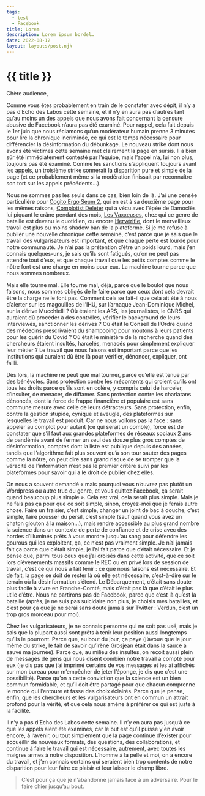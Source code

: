 ```yaml
---
tags:
  - test
  - Facebook
title: Lorem
description: Lorem ipsum bordel…
date: 2022-08-12
layout: layouts/post.njk
---
```


# {{ title }}

Chère audience,

Comme vous êtes probablement en train de le constater avec dépit, il n’y a pas d’Echo des Labos cette semaine, et il n’y en aura pas d’autres tant qu’au moins un des appels que nous avons fait concernant la censure abusive de Facebook n’aura pas été examiné. Pour rappel, cela fait depuis le 1er juin que nous réclamons qu’un modérateur humain prenne 3 minutes pour lire la chronique incriminée, ce qui est le temps nécessaire pour différencier la désinformation du débunkage. Le nouveau strike dont nous avons été victimes cette semaine met clairement la page en sursis. Il a bien sûr été immédiatement contesté par l’équipe, mais l’appel n’a, lui non plus, toujours pas été examiné. Comme les sanctions s’appliquent toujours avant les appels, un troisième strike sonnerait la disparition pure et simple de la page (et ce probablement même si la modération finissait par reconnaître son tort sur les appels précédents…).

Nous ne sommes pas les seuls dans ce cas, bien loin de là. J’ai une pensée particulière pour [Cogito Ergo Seum 2](https://www.facebook.com/Stand4science/?__cft__[0]=AZVmBNkPITIEARPesYBR-moI5iFqKOaDRybnzo53lOM4vKQqe6d_Mcnrl6zJNRHvSLTEat74RFl6xXoNDwRDsDSO1xkumqZ1aI8sA9J3eqGkrq25hcTxPs8FeN1weodRJP3mcgwrI_7zxsMOAdOihedZ1BqB4uj0cDKbE7g66mtnmw&__tn__=kK-R), qui en est à sa deuxième page pour les mêmes raisons, [Complotist Deleter](https://www.facebook.com/ComplotistDeleterFR/?__cft__[0]=AZVmBNkPITIEARPesYBR-moI5iFqKOaDRybnzo53lOM4vKQqe6d_Mcnrl6zJNRHvSLTEat74RFl6xXoNDwRDsDSO1xkumqZ1aI8sA9J3eqGkrq25hcTxPs8FeN1weodRJP3mcgwrI_7zxsMOAdOihedZ1BqB4uj0cDKbE7g66mtnmw&__tn__=kK-R) qui a vécu avec l’épée de Damoclès lui piquant le crâne pendant des mois, [Les Vaxxeuses](https://www.facebook.com/vaxxeuses/?__cft__[0]=AZVmBNkPITIEARPesYBR-moI5iFqKOaDRybnzo53lOM4vKQqe6d_Mcnrl6zJNRHvSLTEat74RFl6xXoNDwRDsDSO1xkumqZ1aI8sA9J3eqGkrq25hcTxPs8FeN1weodRJP3mcgwrI_7zxsMOAdOihedZ1BqB4uj0cDKbE7g66mtnmw&__tn__=kK-R), chez qui ce genre de bataille est devenu le quotidien, ou encore [Hervérifie](https://www.facebook.com/HERVERIFIE?__cft__[0]=AZVmBNkPITIEARPesYBR-moI5iFqKOaDRybnzo53lOM4vKQqe6d_Mcnrl6zJNRHvSLTEat74RFl6xXoNDwRDsDSO1xkumqZ1aI8sA9J3eqGkrq25hcTxPs8FeN1weodRJP3mcgwrI_7zxsMOAdOihedZ1BqB4uj0cDKbE7g66mtnmw&__tn__=-]K-R), dont le merveilleux travail est plus ou moins shadow ban de la plateforme. Si je me refuse à publier une nouvelle chronique cette semaine, c’est parce que je sais que le travail des vulgarisateurs est important, et que chaque perte est lourde pour notre communauté. Je n’ai pas la prétention d’être un poids lourd, mais j’en connais quelques-uns, je sais qu’ils sont fatigués, qu’on ne peut pas attendre tout d’eux, et que chaque travail que les petits comptes comme le nôtre font est une charge en moins pour eux. La machine tourne parce que nous sommes nombreux.

Mais elle tourne mal. Elle tourne mal, déjà, parce que le boulot que nous faisons, nous sommes obligés de le faire parce que ceux dont cela devrait être la charge ne le font pas. Comment cela se fait-il que cela ait été à nous d’alerter sur les magouilles de l’IHU, sur l’arnaque Jean-Dominique Michel, sur la dérive Mucchielli ? Où étaient les ARS, les journalistes, le CNRS qui auraient dû procéder à des contrôles, vérifier le background de leurs interviewés, sanctionner les dérives ? Où était le Conseil de l’Ordre quand des médecins prescrivaient du shampooing pour moutons à leurs patients pour les guérir du Covid ? Où était le ministère de la recherche quand des chercheurs étaient insultés, harcelés, menacés pour simplement expliquer leur métier ? Le travail que nous faisons est important parce que les institutions qui auraient dû être là pour vérifier, dénoncer, expliquer, ont failli.

Dès lors, la machine ne peut que mal tourner, parce qu’elle est tenue par des bénévoles. Sans protection contre les mécontents qui croient qu’ils ont tous les droits parce qu’ils sont en colère, y compris celui de harceler, d’insulter, de menacer, de diffamer. Sans protection contre les charlatans dénoncés, dont la force de frappe financière et populaire est sans commune mesure avec celle de leurs détracteurs. Sans protection, enfin, contre la gestion stupide, cynique et aveugle, des plateformes sur lesquelles le travail est produit. Car ne nous voilons pas la face : sans appeler au complot pour autant (ce qui serait un comble), force est de constater que s’il faut aux grandes plateformes de réseaux sociaux 2 ans de pandémie avant de fermer un seul des douze plus gros comptes de désinformation, comptes dont la liste est publique depuis des années, tandis que l’algorithme fait plus souvent qu’à son tour sauter des pages comme la nôtre, on peut dire sans grand risque de se tromper que la véracité de l’information n’est pas le premier critère suivi par les plateformes pour savoir qui a le droit de publier chez elles.

On nous a souvent demandé « mais pourquoi vous n’ouvrez pas plutôt un Wordpress ou autre truc du genre, et vous quittez Facebook, ça serait quand beaucoup plus simple ». Cela est vrai, cela serait plus simple. Mais je ne fais pas ça pour que ce soit simple, sinon, croyez-moi que je ferais autre chose. Faire un fraisier, c’est simple, changer un joint de bac à douche, c’est simple, faire pousser du persil, c’est simple (sauf quand vous avez un chaton glouton à la maison…), mais rendre accessible au plus grand nombre la science dans un contexte de perte de confiance et de crise avec des hordes d’illuminés prêts à vous mordre jusqu’au sang pour défendre les gourous qui les exploitent, ça, ce n’est pas vraiment simple. Je n’ai jamais fait ça parce que c’était simple, je l’ai fait parce que c’était nécessaire. Et je pense que, parmi tous ceux que j’ai croisés dans cette activité, que ce soit lors d’évènements massifs comme le REC ou en privé lors de session de travail, c’est ce qui nous a fait tenir : ce que nous faisons est nécessaire. Et de fait, la page se doit de rester là où elle est nécessaire, c’est-à-dire sur le terrain où la désinformation s’étend. Le Débarquement, c’était sans doute plus facile à vivre en Franche-Comté, mais c’était pas là que c’était le plus utile d’être. Nous ne partirons pas de Facebook, parce que c’est là qu’est la bataille (après, je ne suis pas suicidaire non plus, je choisis mes batailles, et c’est pour ça que je ne serai sans doute jamais sur Twitter : Verdun, c’est un trop gros morceau pour moi).

Chez les vulgarisateurs, je ne connais personne qui ne soit pas usé, mais je sais que la plupart aussi sont prêts à tenir leur position aussi longtemps qu’ils le pourront. Parce que, au bout du jour, ça paye (j’avoue que le jour même du strike, le fait de savoir qu’Irène Grosjean était dans la sauce a sauvé ma journée). Parce que, au milieu des insultes, on reçoit aussi plein de messages de gens qui nous disent combien notre travail a compté pour eux (je dis pas que j’ai imprimé certains de vos messages et les ai affichés sur mon bureau pour m’empêcher de jeter l’éponge, je dis que c’est une possibilité). Parce qu’on a cette conviction que la science est un bien commun formidable, et qu’il doit être partagé pour que chacun comprenne le monde qui l’entoure et fasse des choix éclairés. Parce que je pense, enfin, que les chercheurs et les vulgarisateurs ont en commun un attrait profond pour la vérité, et que cela nous amène à préférer ce qui est juste à la facilité.

Il n’y a pas d’Echo des Labos cette semaine. Il n’y en aura pas jusqu’à ce que les appels aient été examinés, car le but est qu’il puisse y en avoir encore, à l’avenir, ou tout simplement que la page continue d’exister pour accueillir de nouveaux formats, des questions, des collaborations, et continue à faire le travail qui est nécessaire, autrement, avec toutes les maigres armes à notre disposition. L’homme à la pelle et moi, on a encore du travail, et j’en connais certains qui seraient bien trop contents de notre disparition pour leur faire ce plaisir et leur laisser le champ libre.

> C’est pour ça que je n’abandonne jamais face à un adversaire. Pour le faire chier jusqu’au bout.
